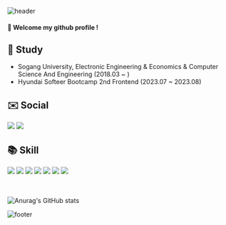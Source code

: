 ![header](https://capsule-render.vercel.app/api?type=Waving&text=tommya98&animation=fadeIn&color=timeGradient)

####  :wave: Welcome my github profile ! 


## :blue_book: Study
- Sogang University, Electronic Engineering & Economics & Computer Science And Engineering (2018.03 ~ )
- Hyundai Softeer Bootcamp 2nd Frontend (2023.07 ~ 2023.08)

## :envelope: Social
<a href="https://www.instagram.com/seokhun01"><img src="https://img.shields.io/badge/instagram-E4405F?style=flat-square&logo=instagram&logoColor=white&link=https://www.instagram.com/seokhun01"/></a>
<img src="https://img.shields.io/badge/email-03C75A?style=flat-square&logo=naver&logoColor=white"/>

<div>
  
## :books: Skill
<img src="https://img.shields.io/badge/C-A8B9CC?style=flat-square&logo=c&logoColor=white"/>
<img src="https://img.shields.io/badge/HTML-E34F26?style=flat-square&logo=HTML5&logoColor=white"/>
<img src="https://img.shields.io/badge/CSS-1572B6?style=flat-square&logo=CSS3&logoColor=white"/>
<img src="https://img.shields.io/badge/javascript-F7DF1E?style=flat-square&logo=javascript&logoColor=white"/>
<img src="https://img.shields.io/badge/typescript-3178C6?style=flat-square&logo=typescript&logoColor=white"/>
<img src="https://img.shields.io/badge/react-61DAFB?style=flat-square&logo=react&logoColor=white"/>
<img src="https://img.shields.io/badge/git-F05032?style=flat-square&logo=git&logoColor=white"/>
</div>

<br/>
<br/>

![Anurag's GitHub stats](https://github-readme-stats.vercel.app/api?username=tommya98&show_icons=true&theme=radical)


![footer](https://capsule-render.vercel.app/api?section=footer&type=Waving&color=timeGradient)
  
  


<!--
**tommya98/tommya98** is a ✨ _special_ ✨ repository because its `README.md` (this file) appears on your GitHub profile.

Here are some ideas to get you started:

- 🔭 I’m currently working on ...
- 🌱 I’m currently learning ...
- 👯 I’m looking to collaborate on ...
- 🤔 I’m looking for help with ...
- 💬 Ask me about ...
- 📫 How to reach me: ...
- 😄 Pronouns: ...
- ⚡ Fun fact: ...
-->
